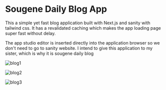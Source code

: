# Sougene Daily Blog App

This a simple yet fast blog application built with Next.js and sanity with tailwind css. It has a revalidated caching which makes the app loading page super fast without delay.

The app studio editor is inserted directly into the application browser so we don't need to go to sanity website. I intend to give this application to my sister, which is why it is sougene daily blog 

![blog1](https://user-images.githubusercontent.com/106008160/226267945-4474fefa-80c0-46ec-8477-3e65678a8814.png)

![blog2](https://user-images.githubusercontent.com/106008160/226267959-af77b7bb-6661-4c66-995a-6f644f183e8a.png)

![blog3](https://user-images.githubusercontent.com/106008160/226267984-c5b88b95-77c6-4fd8-b997-dcea1c953b0b.png)

